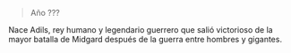 > Año ???

Nace Adils, rey humano y legendario guerrero que salió victorioso de la mayor batalla de Midgard después de la guerra entre hombres y gigantes.